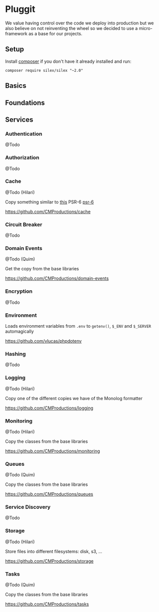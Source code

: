 # Pluggit

We value having control over the code we deploy into production but we also believe on not reinventing the wheel so we decided to use a micro-framework as a base for our projects.

## Setup

Install [composer](https://getcomposer.org/) if you don't have it already installed and run:

```
composer require silex/silex "~2.0"
```

## Basics

## Foundations


## Services

### Authentication
@Todo

### Authorization
@Todo

### Cache
@Todo (Hilari)

Copy something similar to [this](https://github.com/moust/silex-cache-service-provider)
PSR-6 [psr-6](https://github.com/php-fig/cache)

<https://github.com/CMProductions/cache>

### Circuit Breaker
@Todo

### Domain Events
@Todo (Quim)

Get the copy from the base libraries

<https://github.com/CMProductions/domain-events>

### Encryption
@Todo

### Environment
Loads environment variables from `.env` to `getenv()`, `$_ENV` and `$_SERVER` automagically

<https://github.com/vlucas/phpdotenv>

### Hashing
@Todo

### Logging
@Todo (Hilari)

Copy one of the different copies we have of the Monolog formatter

<https://github.com/CMProductions/logging>

### Monitoring
@Todo (Hilari)

Copy the classes from the base libraries

<https://github.com/CMProductions/monitoring>

### Queues
@Todo (Quim)

Copy the classes from the base libraries

<https://github.com/CMProductions/queues>

### Service Discovery
@Todo


### Storage
@Todo (Hilari)

Store files into different filesystems: disk, s3, ...

<https://github.com/CMProductions/storage>

### Tasks
@Todo (Quim)

Copy the classes from the base libraries

<https://github.com/CMProductions/tasks>
